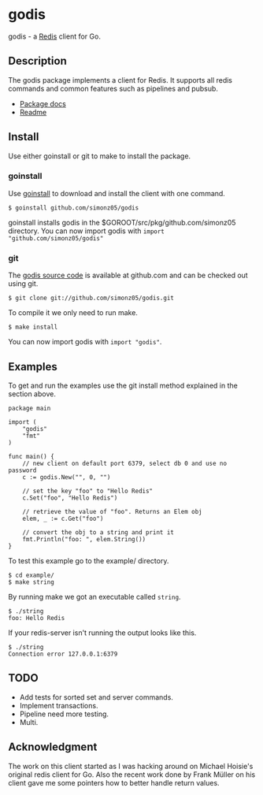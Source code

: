 # godis

godis - a [Redis](http://redis.io) client for Go.

## Description

The godis package implements a client for Redis. It supports all
redis commands and common features such
as pipelines and pubsub.

  - [Package docs](http://susr.org/godis/pkg/)
  - [Readme](http://susr.org/godis/)

## Install

Use either goinstall or git to make to install the package.

### goinstall

Use [goinstall](http://golang.org/cmd/goinstall/) to download and install the
client with one command.

    $ goinstall github.com/simonz05/godis

goinstall installs godis in the $GOROOT/src/pkg/github.com/simonz05
directory. You can now import godis with `import
"github.com/simonz05/godis"`

### git

The [godis source code](https://github.com/simonz05/godis) is available at
github.com and can be checked out using git.

    $ git clone git://github.com/simonz05/godis.git

To compile it we only need to run make. 

    $ make install

You can now import godis with `import "godis"`.

## Examples

To get and run the examples use the git install method explained in
the section above.

    package main

    import (
        "godis"
        "fmt"
    )

    func main() {
        // new client on default port 6379, select db 0 and use no password
        c := godis.New("", 0, "") 

        // set the key "foo" to "Hello Redis"
        c.Set("foo", "Hello Redis")

        // retrieve the value of "foo". Returns an Elem obj
        elem, _ := c.Get("foo")

        // convert the obj to a string and print it 
        fmt.Println("foo: ", elem.String())
    }

To test this example go to the example/ directory.

    $ cd example/
    $ make string

By running make we got an executable called `string`.

    $ ./string
    foo: Hello Redis

If your redis-server isn't running the output looks like this.

    $ ./string 
    Connection error 127.0.0.1:6379

## TODO

  * Add tests for sorted set and server commands.
  * Implement transactions.
  * Pipeline need more testing.
  * Multi.

## Acknowledgment

The work on this client started as I was hacking around on Michael Hoisie's
original redis client for Go. Also the recent work done by Frank Müller on his
client gave me some pointers how to better handle return values. 
